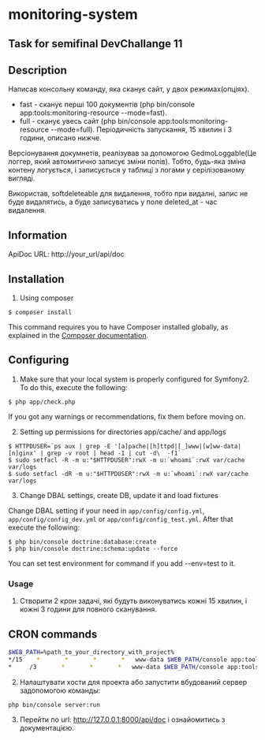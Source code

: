monitoring-system
=================

## Task for semifinal DevChallange 11

## Description
Написав консольну команду, яка сканує сайт, у двох режимах(опціях).
- fast - сканує перші 100 документів (php bin/console app:tools:monitoring-resource --mode=fast).
- full - сканує увесь сайт (php bin/console app:tools:monitoring-resource --mode=full).
Періодичність запускання, 15 хвилин і 3 години, описано нижче.

Версіонування докумнетів, реалізував за допомогою GedmoLoggable(Це логгер, який автомитично записує зміни полів). 
Тобто, будь-яка зміна контену логується, і записується у таблиці з логами у серілізованому вигляді.

Використав, softdeleteable для видалення, тобто при видалні, запис не буде видалятись, 
а буде записуватись у поле deleted_at - час видалення.

## Information

ApiDoc URL: http://your_url/api/doc

## Installation

1. Using composer
  ```
  $ composer install
  ```
  This command requires you to have Composer installed globally, as explained
  in the [Composer documentation](https://getcomposer.org/doc/00-intro.md).

## Configuring

1. Make sure that your local system is properly configured for Symfony2. To do this, execute the following:
  ```
  $ php app/check.php
  ```
  If you got any warnings or recommendations, fix them before moving on.

2. Setting up permissions for directories app/cache/ and app/logs
  ```
  $ HTTPDUSER=`ps aux | grep -E '[a]pache|[h]ttpd|[_]www|[w]ww-data|[n]ginx' | grep -v root | head -1 | cut -d\  -f1`
  $ sudo setfacl -R -m u:"$HTTPDUSER":rwX -m u:`whoami`:rwX var/cache var/logs
  $ sudo setfacl -dR -m u:"$HTTPDUSER":rwX -m u:`whoami`:rwX var/cache var/logs
  ```

3. Change DBAL settings, create DB, update it and load fixtures
  
  Change DBAL setting if your need in `app/config/config.yml`, `app/config/config_dev.yml` or `app/config/config_test.yml`. After that execute the following:
  ```
  $ php bin/console doctrine:database:create
  $ php bin/console doctrine:schema:update --force
  ```
  You can set test environment for command if you add --env=test to it.

### Usage

1. Створити 2 крон задачі, які будуть виконуватись кожні 15 хвилин, і кожні 3 години для повного сканування.
## СRON commands
```bash
$WEB_PATH=%path_to_your_directory_with_project%
*/15    *       *       *       *   www-data $WEB_PATH/console app:tools:monitoring-resource  --option=fast --env=prod
*     /3       *       *       *   www-data $WEB_PATH/console app:tools:monitoring-resource --option=full --env=prod
```

2. Налаштувати хости для проекта або запустити вбудований сервер задопомогою команды:
  ```
php bin/console server:run
  ```
3. Перейти по url: http://127.0.0.1:8000/api/doc і ознайомитись з документацією.
